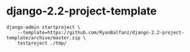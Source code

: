 # django-2.2-project-template

```
django-admin startproject \
    --template=https://github.com/RyanBalfanz/django-2.2-project-template/archive/master.zip \
    testproject ./tmp/
```
